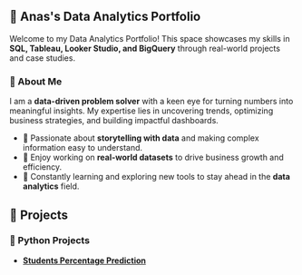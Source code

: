 ## 🚀 Anas's Data Analytics Portfolio
Welcome to my Data Analytics Portfolio! This space showcases my skills in **SQL, Tableau, Looker Studio, and BigQuery** through real-world projects and case studies.

### 📌 About Me  
I am a **data-driven problem solver** with a keen eye for turning numbers into meaningful insights. My expertise lies in uncovering trends, optimizing business strategies, and building impactful dashboards.  

- 🔹 Passionate about **storytelling with data** and making complex information easy to understand.  
- 🔹 Enjoy working on **real-world datasets** to drive business growth and efficiency.  
- 🔹 Constantly learning and exploring new tools to stay ahead in the **data analytics** field.  


## 🔹 Projects  
### **🐍 Python Projects**  
- **[Students Percentage Prediction](https://github.com/anasshekha/Anas-Portfolio/blob/main/supervised%20learning-.ipynb)**



